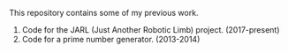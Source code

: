 This repository contains some of my previous work.
1. Code for the JARL (Just Another Robotic Limb) project. (2017-present)
2. Code for a prime number generator. (2013-2014)
